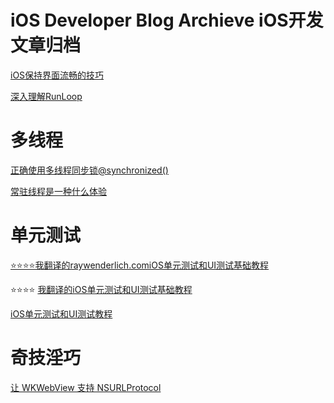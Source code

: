 # iOS Developer Blog Archieve iOS开发文章归档



[iOS保持界面流畅的技巧](Objc/iOS保持界面流畅的技巧/readme.md)

[深入理解RunLoop](Objc/深入理解RunLoop/README.md)

# 多线程

[正确使用多线程同步锁@synchronized()](Objc/正确使用多线程同步锁@synchronized()/readme.md)

[常驻线程是一种什么体验](Objc/常驻线程是一种什么体验/readme.md)

# 单元测试

[⭐️⭐️⭐️⭐️我翻译的raywenderlich.comiOS单元测试和UI测试基础教程](Swift/iOSUnitTestingandUITestingTutorial/README.md)

⭐️⭐️⭐️⭐️ [我翻译的iOS单元测试和UI测试基础教程](Swift/iOSUnitTestingandUITestingTutorial/README.md)

[iOS单元测试和UI测试教程](Swift/iOSUnitTestingandUITestingTutorial/README.md)

# 奇技淫巧

[让 WKWebView 支持 NSURLProtocol](Objc/让WKWebView支持NSURLProtocol/README.md)

